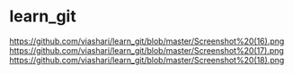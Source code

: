 # learn_git
https://github.com/viashari/learn_git/blob/master/Screenshot%20(16).png
https://github.com/viashari/learn_git/blob/master/Screenshot%20(17).png
https://github.com/viashari/learn_git/blob/master/Screenshot%20(18).png
